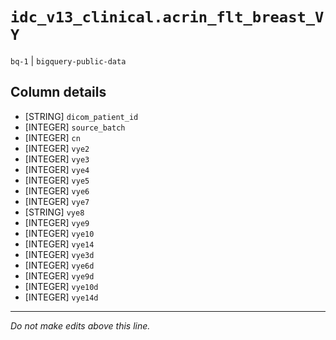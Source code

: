 # `idc_v13_clinical.acrin_flt_breast_VY`
`bq-1` | `bigquery-public-data`

## Column details
* [STRING]    `dicom_patient_id`
* [INTEGER]   `source_batch`
* [INTEGER]   `cn`
* [INTEGER]   `vye2`
* [INTEGER]   `vye3`
* [INTEGER]   `vye4`
* [INTEGER]   `vye5`
* [INTEGER]   `vye6`
* [INTEGER]   `vye7`
* [STRING]    `vye8`
* [INTEGER]   `vye9`
* [INTEGER]   `vye10`
* [INTEGER]   `vye14`
* [INTEGER]   `vye3d`
* [INTEGER]   `vye6d`
* [INTEGER]   `vye9d`
* [INTEGER]   `vye10d`
* [INTEGER]   `vye14d`

-------------------------------------------------------------------------------
*Do not make edits above this line.*
